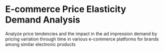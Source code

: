 # E-commerce Price Elasticity Demand Analysis
 Analyze price tendencies and the impact in the ad impression demand by pricing variation through time in various e-commerce platforms for brands among similar electronic products
